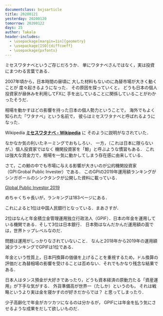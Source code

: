 ```yaml
---
documentclass: bxjsarticle
title: 20200121
yesterday: 20200120
tomorrow: 20200122
days: 25
author: Takala
header-includes:
  - \usepackage[margin=1in]{geometry}
  - \usepackage[ISO]{diffcoeff}
  - \usepackage{pxfonts}
---
```


ミセスワタナベというご存じだろうか．
単にワタナベさんではなく，実は投資にまつわる言葉である．


2007年頃から，日本時間の昼頃に
大した材料もないのに為替市場が大きく動くことが
度々起きるようになった．
その原因を探っていくと，
どうも日本の個人投資家が昼休みを利用してFXに
手を出していることに関係していることがわかったそうだ．


相場を動かすほどの影響を持った日本の個人勢力ということで，
海外でもよく知られた「ワタナベ」という名前で，
彼らはミセスワタナベと呼ばれるようになった．


Wikipedia **[ミセスワタナベ - Wikipedia](https://ja.wikipedia.org/wiki/%E3%83%9F%E3%82%BB%E3%82%B9%E3%83%AF%E3%82%BF%E3%83%8A%E3%83%99)** に
そのように説明がなされていた．


なかなか気の利いたネーミングでおもしろい．
一方，（これは日本に限らないが，）個人投資家ではなく
機関投資家を「鯨」と呼ぶような慣習もある．
これは強大な資金力で，相場を一気に動かしてしまう存在感に由来している．


さて，この鯨の中でも市場に与える影響が大きいのが公的機関投資家（GPI:Grobal Public Invester）である．
このGPIの2019年運用額ランキングが
シンガポールのシンクタンクが公開した資料に載っている．

[Global Public Investor 2019](https://www.gic.com.sg/wp-content/uploads/2019/06/GPI_2019.pdf)


めちゃくちゃ長いが，ランキングは183ページにある．


これによると1位は中国人民銀行となっている．まあさすが．


2位はなんと年金積立金管理運用独立行政法人（GPIF）．日本の年金を運用している機関である．そして3位は日本銀行．
日本勢はなんだかんだ運用額の面では，世界トップレベルなのだ．


問題は運用がしっかりなされていないこと．
なんと2018年から2019年の運用額減少ランキングでGPIFは1位である．


年金という性質上，日本円換算の価値を上げることを重視するため，ドル換算の評価だと為替相場の影響を受けることは否めない．それでもかなり残念な結果である．


日本人はタンス預金が大好きであったり，どうも資本経済の原動力たる「資産運用」が下手な気がする．
外貨準備高が世界一（たしか）というのも，
それは戦略というより実は金を寝かすのが好きだからでは？
と思ってしまったり．


少子高齢化で年金がカツカツになるのは分かるが，
GPIFには年金を払う気にさせるような成果をだして欲しいものだ．
